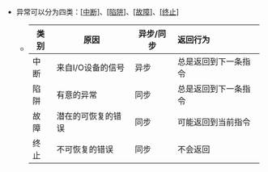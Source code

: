 - 异常可以分为四类：[[中断]](_interrupt_)、[[陷阱]](_trap_)、[[故障]](_fault_)、[[终止]](_abort_)
	- | 类别 | 原因               | 异步/同步 | 返回行为             |
	  | ---- | ------------------ | --------- | :------------------- |
	  | 中断 | 来自I/O设备的信号  | 异步      | 总是返回到下一条指令 |
	  | 陷阱 | 有意的异常         | 同步      | 总是返回到下一条指令 |
	  | 故障 | 潜在的可恢复的错误 | 同步      | 可能返回到当前指令   |
	  | 终止 | 不可恢复的错误     | 同步      | 不会返回             |